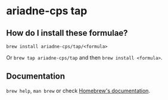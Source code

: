 # ariadne-cps tap

## How do I install these formulae?
`brew install ariadne-cps/tap/<formula>`

Or `brew tap ariadne-cps/tap` and then `brew install <formula>`.

## Documentation
`brew help`, `man brew` or check [Homebrew's documentation](https://docs.brew.sh).
